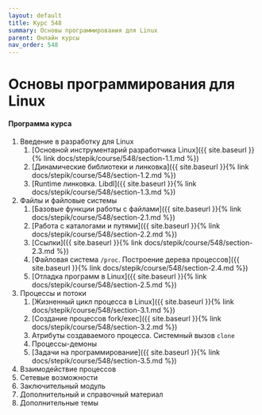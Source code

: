 ```yaml
---
layout: default
title: Курс 548
summary: Основы программирования для Linux
parent: Онлайн курсы
nav_order: 548
---
```


# Основы программирования для Linux

#### Программа курса

1. Введение в разработку для Linux
   1. [Основной инструментарий разработчика Linux]({{ site.baseurl }}{% link docs/stepik/course/548/section-1.1.md %})
   2. [Динамические библиотеки и линковка]({{ site.baseurl }}{% link docs/stepik/course/548/section-1.2.md %})
   2. [Runtime линковка. Libdl]({{ site.baseurl }}{% link docs/stepik/course/548/section-1.3.md %})
2. Файлы и файловые системы
   1. [Базовые функции работы с файлами]({{ site.baseurl }}{% link docs/stepik/course/548/section-2.1.md %})
   2. [Работа с каталогами и путями]({{ site.baseurl }}{% link docs/stepik/course/548/section-2.2.md %})
   3. [Ссылки]({{ site.baseurl }}{% link docs/stepik/course/548/section-2.3.md %})
   4. [Файловая система `/proc`. Построение дерева процессов]({{ site.baseurl }}{% link docs/stepik/course/548/section-2.4.md %})
   5. [Отладка программ в Linux]({{ site.baseurl }}{% link docs/stepik/course/548/section-2.5.md %})
3. Процессы и потоки
   1. [Жизненный цикл процесса в Linux]({{ site.baseurl }}{% link docs/stepik/course/548/section-3.1.md %})
   2. [Создание процессов fork/exec]({{ site.baseurl }}{% link docs/stepik/course/548/section-3.2.md %})
   3. Атрибуты создаваемого процесса. Системный вызов `clone`
   4. Процессы-демоны
   5. [Задачи на программирование]({{ site.baseurl }}{% link docs/stepik/course/548/section-3.5.md %})
4. Взаимодействие процессов
5. Сетевые возможности
6. Заключительный модуль
7. Дополнительный и справочный материал
8. Дополнительные темы
